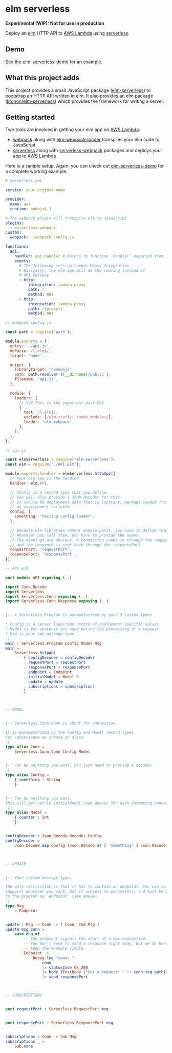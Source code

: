 elm serverless
==============

__Experimental (WIP): Not for use in production__

Deploy an [elm][] HTTP API to [AWS Lambda][] using [serverless][].

## Demo

See the [elm-serverless-demo][] for an example.

## What this project adds

This project provides a small JavaScript package ([elm-serverless][]) to bootstrap an HTTP API written in elm. It also provides an elm package ([ktonon/elm-serverless][]) which provides the framework for writing a server.

## Getting started

Two tools are involved in getting your elm app on [AWS Lambda][]:

* [webpack][] along with [elm-webpack-loader][] transpiles your elm code to JavaScript
* [serverless][] along with [serverless-webpack][] packages and deploys your app to [AWS Lambda][]

Here is a sample setup. Again, you can check out [elm-serverless-demo][] for a complete working example.

```yaml
# serverless.yml

service: your-project-name

provider:
  name: aws
  runtime: nodejs4.3

# The webpack plugin will transpile elm to JavaScript
plugins:
  - serverless-webpack
custom:
  webpack: ./webpack.config.js

functions:
  api:
    handler: api.handler # Refers to function `handler` exported from `api.js`
    events:
      # The following sets up Lambda Proxy Integration
      # Basically, the elm app will do the routing instead of
      # API Gateway
      - http:
          integration: lambda-proxy
          path: /
          method: ANY
      - http:
          integration: lambda-proxy
          path: /{proxy+}
          method: ANY
```

```js
// webpack.config.js

const path = require('path');

module.exports = {
  entry: './api.js',
  noParse: /\.elm$/,
  target: 'node',

  output: {
    libraryTarget: 'commonjs',
    path: path.resolve(`${__dirname}/public`),
    filename: 'api.js',
  },

  module: {
    loaders: [
      // VVV This is the important part VVV
      {
        test: /\.elm$/,
        exclude: [/elm-stuff/, /node_modules/],
        loader: 'elm-webpack',
      },
    ],
  },
};
```

```js
// api.js

const elmServerless = require('elm-serverless');
const elm = require('./API.elm');

module.exports.handler = elmServerless.httpApi({
  // Your elm app is the handler
  handler: elm.API,

  // Config is a record type that you define.
  // You will also provide a JSON decoder for this.
  // It should be deployment data that is constant, perhaps loaded from
  // an environment variable.
  config: {
    something: 'testing config loader',
  },

  // Because elm libraries cannot expose ports, you have to define them.
  // Whatever you call them, you have to provide the names.
  // The meanings are obvious. A connection comes in through the requestPort,
  // and the response is sent back through the responsePort.
  requestPort: 'requestPort',
  responsePort: 'responsePort',
});
```

```elm
-- API.elm

port module API exposing (..)

import Json.Decode
import Serverless
import Serverless.Conn exposing (..)
import Serverless.Conn.Response exposing (..)


{-| A Serverless.Program is parameterized by your 3 custom types

* Config is a server load-time record of deployment specific values
* Model is for whatever you need during the processing of a request
* Msg is your app message type
-}
main : Serverless.Program Config Model Msg
main =
    Serverless.httpApi
        { configDecoder = configDecoder
        , requestPort = requestPort
        , responsePort = responsePort
        , endpoint = Endpoint
        , initialModel = Model 0
        , update = update
        , subscriptions = subscriptions
        }



-- MODEL


{-| Serverless.Conn.Conn is short for connection.

It is parameterized by the Config and Model record types.
For convenience we create an alias.
-}
type alias Conn =
    Serverless.Conn.Conn Config Model


{-| Can be anything you want, you just need to provide a decoder
-}
type alias Config =
    { something : String
    }


{-| Can be anything you want.
This will get set to initialModel (see above) for each incomming connection.
-}
type alias Model =
    { counter : Int
    }


configDecoder : Json.Decode.Decoder Config
configDecoder =
    Json.Decode.map Config (Json.Decode.at [ "something" ] Json.Decode.string)



-- UPDATE


{-| Your custom message type.

The only restriction is that it has to contain an endpoint. You can call the
endpoint whatever you want, but it accepts no parameters, and must be provided
to the program as `endpoint` (see above).
-}
type Msg
    = Endpoint


update : Msg -> Conn -> ( Conn, Cmd Msg )
update msg conn =
    case msg of
        -- The endpoint signals the start of a new connection.
        -- You don't have to send a response right away, but we do here to
        -- keep the example simple.
        Endpoint ->
            Debug.log "conn: "
                conn
                |> statusCode Ok_200
                |> body (TextBody ("Got a request: " ++ conn.req.path))
                |> send responsePort



-- SUBSCRIPTIONS


port requestPort : Serverless.RequestPort msg


port responsePort : Serverless.ResponsePort msg


subscriptions : Conn -> Sub Msg
subscriptions _ =
    Sub.none
```

[AWS Lambda]:https://aws.amazon.com/lambda
[elm-serverless]:https://www.npmjs.com/package/elm-serverless
[elm-serverless-demo]:https://github.com/ktonon/elm-serverless-demo
[elm-webpack-loader]:https://github.com/elm-community/elm-webpack-loader
[elm]:http://elm-lang.org/
[ktonon/elm-serverless]:http://package.elm-lang.org/packages/ktonon/elm-serverless/latest
[serverless-webpack]:https://github.com/elastic-coders/serverless-webpack
[serverless]:https://github.com/serverless/serverless
[webpack]:https://webpack.github.io/
